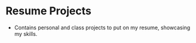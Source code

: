 # Resume Projects

- Contains personal and class projects to put on my resume, showcasing my skills.
